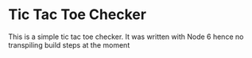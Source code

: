 # Tic Tac Toe Checker

This is a simple tic tac toe checker. It was written with Node 6 hence no transpiling build steps at the moment